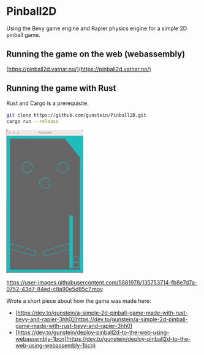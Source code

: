 # Pinball2D
Using the Bevy game engine and Rapier physics engine for a simple 2D pinball game.

## Running the game on the web (webassembly)
[https://pinball2d.vatnar.no/](https://pinball2d.vatnar.no/)

## Running the game with Rust
Rust and Cargo is a prerequisite.
```Bash
git clone https://github.com/gunstein/Pinball2D.git
cargo run --release
```

<img src="/Screenshot_pinball2d.png?raw=true" width="200">

https://user-images.githubusercontent.com/5881978/135753714-fb8e7d7a-0752-43d7-84ed-c8a90e5d85c7.mov


Wrote a short piece about how the game was made here: 
- [https://dev.to/gunstein/a-simple-2d-pinball-game-made-with-rust-bevy-and-rapier-3hh0](https://dev.to/gunstein/a-simple-2d-pinball-game-made-with-rust-bevy-and-rapier-3hh0)
- [https://dev.to/gunstein/deploy-pinball2d-to-the-web-using-webassembly-1bcn](https://dev.to/gunstein/deploy-pinball2d-to-the-web-using-webassembly-1bcn)
